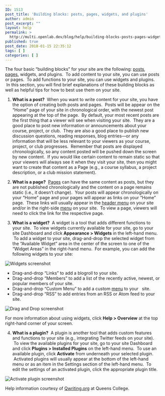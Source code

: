 ```yaml
---
ID: 1513
post_title: 'Building blocks: posts, pages, widgets, and plugins'
author: admin
post_excerpt: ""
layout: help
permalink: >
  http://multi.openlab.dev/blog/help/building-blocks-posts-pages-widgets-and-plugins/
published: true
post_date: 2018-01-15 22:35:12
tags: [ ]
categories: [ ]
---
```

The four basic “building blocks” for your site are the following: <a href="https://multi.openlab.dev/blog/help/writing-a-post/">posts</a>, <a title="Creating pages on your Site" href="https://multi.openlab.dev/blog/help/creating-pages-on-your-site/">pages</a>, widgets, and plugins.  To add content to your site, you can use posts or pages.  To add functions to your site, you can use widgets and plugins.  In this section, you will find brief explanations of these building blocks as well as helpful tips for how to best use them on your site.

1. <strong>What is a post?</strong>  When you want to write content for your site, you have the option of creating both posts and pages.  Posts will be appear on the “Home” page of your site in chronological order, with the newest post appearing at the top of the page.  By default, your most recent posts are the first thing that a viewer will see when visiting your site.  They are a good place to post new information or announcements about your course, project, or club.  They are also a good place to publish new discussion questions, reading responses, blog entries—or any information that will be less relevant to your viewers as your course, project, or club progresses.  Remember that posts are displayed chronologically, so any content posted will be pushed down the screen by new content.  If you would like certain content to remain static so that your viewers will always see it when they visit your site, then you might want to create that content as a Page (e.g., a course syllabus, a project description, or a club mission statement).

2. <strong>What is a page?</strong>  <a title="Creating pages on your Site" href="https://multi.openlab.dev/blog/help/creating-pages-on-your-site/">Pages</a> can have the same content as posts, but they are not published chronologically and the content on a page remains static (i.e., it doesn’t change).  Your posts will appear chronologically on your “Home” page and your pages will appear as links on your “Home” page.  These links will usually appear in the <a title="Changing the menu on your Site" href="https://multi.openlab.dev/blog/help/changing-the-menu-on-your-site/">header menu</a> on your site and/or in the right-side <a title="Changing the menu on your Site" href="https://multi.openlab.dev/blog/help/changing-the-menu-on-your-site/">menu</a> on your site.  To view a page, viewers will need to click the link for the respective page.

3. <strong>What is a widget?</strong>  A widget is a tool that adds different functions to your site.  To view widgets currently available for your site, go to your site Dashboard and click <strong>Appearance &gt; Widgets</strong> in the left-hand menu.  To add a widget to your site, drag-and-drop the selected widget from the “Available Widget” area in the center of the screen to one of the “Widget Areas” in the right-hand menu.  For example, you can add the following widgets to your site:

<img class="alignnone wp-image-3134 size-full" src="https://openlab.citytech.cuny.edu/wp-content/uploads/2012/08/Building_Blocks1.jpg" sizes="(max-width: 660px) 100vw, 660px" srcset="https://openlab.citytech.cuny.edu/wp-content/uploads/2012/08/Building_Blocks1.jpg 660w, https://openlab.citytech.cuny.edu/wp-content/uploads/2012/08/Building_Blocks1-300x149.jpg 300w" alt="Widgets screenshot" />
<ul>
 	<li>Drag-and-drop “Links” to add a blogroll to your site.</li>
 	<li>Drag-and-drop “Members” to add a list of the recently active, newest, or popular members of your site.</li>
 	<li>Drag-and-drop “Custom Menu” to add a custom <a title="Changing the menu on your Site" href="https://multi.openlab.dev/blog/help/changing-the-menu-on-your-site/">menu</a> to your   site.</li>
 	<li>Drag-and-drop “RSS” to add entries from an RSS or Atom feed to your site.</li>
</ul>
<img class="alignnone wp-image-3135 size-full" title="Building_Blocks2" src="https://openlab.citytech.cuny.edu/wp-content/uploads/2012/08/Building_Blocks2.jpg" sizes="(max-width: 660px) 100vw, 660px" srcset="https://openlab.citytech.cuny.edu/wp-content/uploads/2012/08/Building_Blocks2.jpg 660w, https://openlab.citytech.cuny.edu/wp-content/uploads/2012/08/Building_Blocks2-300x203.jpg 300w" alt="Drag and Drop screenshot" />

For more information about using widgets, click <strong>Help &gt; Overview</strong> at the top right-hand corner of your screen.

4. <strong>What is a plugin?</strong>  A plugin is another tool that adds custom features and functions to your site (e.g., integrating Twitter feeds on your site).  To view the available plugins for your site, go to your site Dashboard and click <strong>Plugins &gt; Installed Plugins</strong> on the left-hand menu.  To use an available plugin, click <strong>Activate</strong> from underneath your selected plugin.  Activated plugins will usually appear at the bottom of the left-hand menu or as an item in the Settings section of the left-hand menu.  To edit the settings of an activated plugin, click the appropriate plugin title.

<img class="alignnone wp-image-3136 size-full" title="Building_Blocks4" src="https://openlab.citytech.cuny.edu/wp-content/uploads/2012/08/Building_Blocks4.jpg" sizes="(max-width: 660px) 100vw, 660px" srcset="https://openlab.citytech.cuny.edu/wp-content/uploads/2012/08/Building_Blocks4.jpg 660w, https://openlab.citytech.cuny.edu/wp-content/uploads/2012/08/Building_Blocks4-300x157.jpg 300w" alt="Activate plugin screenshot" />

Help information courtesy of <a href="http://help.qwriting.org" target="_blank" rel="noopener">Qwriting.org</a> at Queens College.